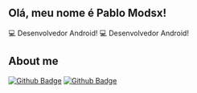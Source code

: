 ## Olá, meu nome é Pablo Modsx!

 

:computer: Desenvolvedor Android!
:computer: Desenvolvedor Android!

## About me

[![Github Badge](https://img.shields.io/badge/-Github-000?style=flat-square&logo=Github&logoColor=white&link=LINK_GIT)](LINK_GIT)
[![Github Badge](https://img.shields.io/badge/Unity-100000?style=for-the-badge&logo=unity&logoColor=white&link=LINK_GIT)](LINK_GIT)
